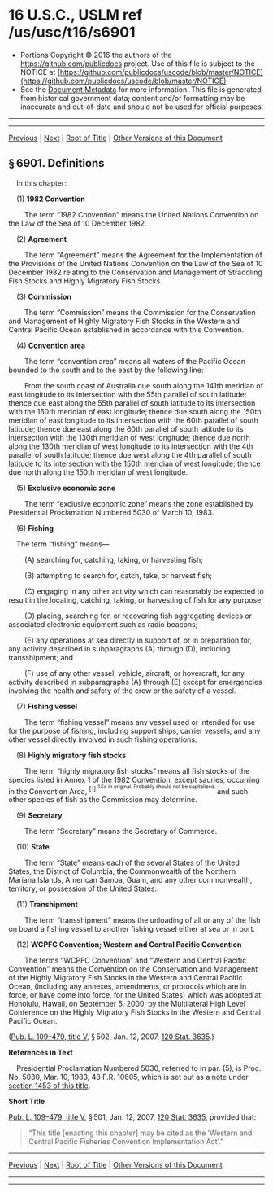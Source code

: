 ---
---

# 16 U.S.C., USLM ref /us/usc/t16/s6901

* Portions Copyright © 2016 the authors of the https://github.com/publicdocs project.
  Use of this file is subject to the NOTICE at [https://github.com/publicdocs/uscode/blob/master/NOTICE](https://github.com/publicdocs/uscode/blob/master/NOTICE)
* See the [Document Metadata](././../../../..//README.md) for more information.
  This file is generated from historical government data; content and/or formatting may be inaccurate and out-of-date and should not be used for official purposes.

----------
----------

[Previous](./../../../..//us/usc/t16/ch88/m__us_usc_t16_ch88.md) | [Next](./../../../..//us/usc/t16/ch88/m__us_usc_t16_s6902.md) | [Root of Title](./../../../../) | [Other Versions of this Document](https://publicdocs.github.io/go/links?ns=uslm&ref=%2Fus%2Fusc%2Ft16%2Fs6901)

## § 6901. Definitions

    In this chapter:

    (1) __1982 Convention__ 

        The term “1982 Convention” means the United Nations Convention on the Law of the Sea of 10 December 1982.

    (2) __Agreement__ 

        The term “Agreement” means the Agreement for the Implementation of the Provisions of the United Nations Convention on the Law of the Sea of 10 December 1982 relating to the Conservation and Management of Straddling Fish Stocks and Highly Migratory Fish Stocks.

    (3) __Commission__ 

        The term “Commission” means the Commission for the Conservation and Management of Highly Migratory Fish Stocks in the Western and Central Pacific Ocean established in accordance with this Convention.

    (4) __Convention area__ 

        The term “convention area” means all waters of the Pacific Ocean bounded to the south and to the east by the following line:

        From the south coast of Australia due south along the 141th meridian of east longitude to its intersection with the 55th parallel of south latitude; thence due east along the 55th parallel of south latitude to its intersection with the 150th meridian of east longitude; thence due south along the 150th meridian of east longitude to its intersection with the 60th parallel of south latitude; thence due east along the 60th parallel of south latitude to its intersection with the 130th meridian of west longitude; thence due north along the 130th meridian of west longitude to its intersection with the 4th parallel of south latitude; thence due west along the 4th parallel of south latitude to its intersection with the 150th meridian of west longitude; thence due north along the 150th meridian of west longitude.

    (5) __Exclusive economic zone__ 

        The term “exclusive economic zone” means the zone established by Presidential Proclamation Numbered 5030 of March 10, 1983.

    (6) __Fishing__ 

    The term “fishing” means—

        (A) searching for, catching, taking, or harvesting fish;

        (B) attempting to search for, catch, take, or harvest fish;

        (C) engaging in any other activity which can reasonably be expected to result in the locating, catching, taking, or harvesting of fish for any purpose;

        (D) placing, searching for, or recovering fish aggregating devices or associated electronic equipment such as radio beacons;

        (E) any operations at sea directly in support of, or in preparation for, any activity described in subparagraphs (A) through (D), including transshipment; and

        (F) use of any other vessel, vehicle, aircraft, or hovercraft, for any activity described in subparagraphs (A) through (E) except for emergencies involving the health and safety of the crew or the safety of a vessel.

    (7) __Fishing vessel__ 

        The term “fishing vessel” means any vessel used or intended for use for the purpose of fishing, including support ships, carrier vessels, and any other vessel directly involved in such fishing operations.

    (8) __Highly migratory fish stocks__ 

        The term “highly migratory fish stocks” means all fish stocks of the species listed in Annex 1 of the 1982 Convention, except sauries, occurring in the Convention Area, <sup>\[1\]</sup>  <sup><sup> 1 So in original. Probably should not be capitalized. </sup></sup>  and such other species of fish as the Commission may determine.

    (9) __Secretary__ 

        The term “Secretary” means the Secretary of Commerce.

    (10) __State__ 

        The term “State” means each of the several States of the United States, the District of Columbia, the Commonwealth of the Northern Mariana Islands, American Samoa, Guam, and any other commonwealth, territory, or possession of the United States.

    (11) __Transhipment__ 

        The term “transshipment” means the unloading of all or any of the fish on board a fishing vessel to another fishing vessel either at sea or in port.

    (12) __WCPFC Convention; Western and Central Pacific Convention__ 

        The terms “WCPFC Convention” and “Western and Central Pacific Convention” means the Convention on the Conservation and Management of the Highly Migratory Fish Stocks in the Western and Central Pacific Ocean, (including any annexes, amendments, or protocols which are in force, or have come into force, for the United States) which was adopted at Honolulu, Hawaii, on September 5, 2000, by the Multilateral High Level Conference on the Highly Migratory Fish Stocks in the Western and Central Pacific Ocean.

([Pub. L. 109–479, title V][/us/pl/109/479/tV], § 502, Jan. 12, 2007, [120 Stat. 3635][/us/stat/120/3635].)

 __References in Text__ 

    Presidential Proclamation Numbered 5030, referred to in par. (5), is Proc. No. 5030, Mar. 10, 1983, 48 F.R. 10605, which is set out as a note under [section 1453 of this title][/us/usc/t16/s1453].

 __Short Title__ 

[Pub. L. 109–479, title V][/us/pl/109/479/tV], § 501, Jan. 12, 2007, [120 Stat. 3635][/us/stat/120/3635], provided that: 

> “This title \[enacting this chapter\] may be cited as the ‘Western and Central Pacific Fisheries Convention Implementation Act’.”

----------

[Previous](./../../../..//us/usc/t16/ch88/m__us_usc_t16_ch88.md) | [Next](./../../../..//us/usc/t16/ch88/m__us_usc_t16_s6902.md) | [Root of Title](./../../../../) | [Other Versions of this Document](https://publicdocs.github.io/go/links?ns=uslm&ref=%2Fus%2Fusc%2Ft16%2Fs6901)

----------
----------

[/us/pl/109/479/tV]: https://publicdocs.github.io/go/links?ns=uslm&ref=%2Fus%2Fpl%2F109%2F479%2FtV
[/us/stat/120/3635]: https://publicdocs.github.io/go/links?ns=uslm&ref=%2Fus%2Fstat%2F120%2F3635
[/us/usc/t16/s1453]: https://publicdocs.github.io/go/links?ns=uslm&ref=%2Fus%2Fusc%2Ft16%2Fs1453
[/us/pl/109/479/tV]: https://publicdocs.github.io/go/links?ns=uslm&ref=%2Fus%2Fpl%2F109%2F479%2FtV
[/us/stat/120/3635]: https://publicdocs.github.io/go/links?ns=uslm&ref=%2Fus%2Fstat%2F120%2F3635


